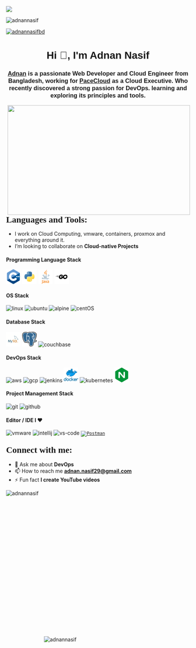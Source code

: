 <img align="center" src="https://i.pinimg.com/originals/86/56/8d/86568d91236335604340fcc893087cdb.gif"/>
<p align="left"> <img src="https://komarev.com/ghpvc/?username=adnannasif&label=Profile%20views&color=0e75b6&style=flat" alt="adnannasif" /> </p>

<p <p align="left"> <a href="https://twitter.com/adnannasifbd" target="blank"><img src="https://img.shields.io/twitter/follow/adnannasifbd?logo=twitter&style=for-the-badge" alt="adnannasifbd" /></a> </p>
<!-- Header Section -->
<h1 align="center"><font face="Arial">Hi 👋, I'm Adnan Nasif </font></h1>
<h3 align="center"><font face="Arial"> <a href="https://www.linkedin.com/in/adnannasif/" target="_blank" rel="noreferrer">Adnan</a> is a passionate Web Developer and Cloud Engineer from Bangladesh, working for <a href="https://www.royalgreen.net/">PaceCloud</a>  as a Cloud Executive. Who recently discovered a strong passion for DevOps. learning and exploring its principles and tools.</font></h3>



<!-- GIF -->
<img align="right" height="300" width="500" src="https://i.redd.it/1d11s820dgm91.gif"/>

<!-- Languages and Tools Section -->
<h3 align="left"><font size="+2" face="Verdana">Languages and Tools:</font></h3>


- I work on Cloud Computing, vmware, containers, proxmox and everything around it.
- I’m looking to collaborate on **Cloud-native Projects**



#### Programming Language Stack


<p align="left"><img src="https://raw.githubusercontent.com/devicons/devicon/master/icons/cplusplus/cplusplus-original.svg" alt="bash" title="bash" title="c++" width="40" height="40"/>  <img src="https://raw.githubusercontent.com/github/explore/80688e429a7d4ef2fca1e82350fe8e3517d3494d/topics/python/python.png" alt="python" title="python" width="40" height="40"/> <img src="https://raw.githubusercontent.com/github/explore/80688e429a7d4ef2fca1e82350fe8e3517d3494d/topics/java/java.png" alt="java" title="java8" width="40" height="40"/>  <img src="https://raw.githubusercontent.com/github/explore/80688e429a7d4ef2fca1e82350fe8e3517d3494d/topics/go/go.png" alt="go" title="go" width="40" height="40"/> </p>

#### OS Stack
<p align="left"><img src="https://brandlogos.net/wp-content/uploads/2020/03/Linux-logo.png" alt="linux" title="linux" width="40" height="40"/>  <img src="https://www.vectorlogo.zone/logos/ubuntu/ubuntu-icon.svg" alt="ubuntu" title="ubuntu" width="40" height="40"/>  <img src="https://www.vectorlogo.zone/logos/alpinelinux/alpinelinux-icon.svg" alt="alpine" title="alpine" width="40" height="40"/> <img src="https://www.vectorlogo.zone/logos/centos/centos-icon.svg" alt="centOS" title="centOS" width="40" height="40"/> </p>

#### Database Stack
<p align="left"><img src="https://raw.githubusercontent.com/github/explore/80688e429a7d4ef2fca1e82350fe8e3517d3494d/topics/mysql/mysql.png" alt="mysql" title="mysql" width="40" height="40"/>  <img src="https://raw.githubusercontent.com/github/explore/80688e429a7d4ef2fca1e82350fe8e3517d3494d/topics/postgresql/postgresql.png" alt="postgresql" title="postgresql" width="40" height="40"/>  
  <img src="https://www.vectorlogo.zone/logos/mariadb/mariadb-icon.svg" alt="couchbase" title="mariaDB" width="40" height="40"/> </p>



#### DevOps Stack 
<p align="left"><img src="https://www.vectorlogo.zone/logos/amazon_aws/amazon_aws-icon.svg" alt="aws" title="aws" width="40" height="40"/> <img src="https://www.vectorlogo.zone/logos/google_cloud/google_cloud-icon.svg" alt="gcp" title="gcp" width="40" height="40"/>   <img src="https://www.vectorlogo.zone/logos/jenkins/jenkins-icon.svg" alt="jenkins" title="jenkins" width="40" height="40"/>   <img src="https://raw.githubusercontent.com/github/explore/80688e429a7d4ef2fca1e82350fe8e3517d3494d/topics/docker/docker.png" alt="docker" title="docker" width="40" height="40"/>  <img src="https://www.vectorlogo.zone/logos/kubernetes/kubernetes-icon.svg" alt="kubernetes" title="kubernetes" width="40" height="40"/>  <img src="https://raw.githubusercontent.com/github/explore/85cceaeeaf993ca35664dc37ea24f9237fbbfc14/topics/nginx/nginx.png" alt="nginx" title="nginx" width="40" height="40"/>  </p>

#### Project Management Stack
<p align="left"><img src="https://www.vectorlogo.zone/logos/git-scm/git-scm-icon.svg" alt="git" title="git" width="40" height="40"/>  <img src="https://www.vectorlogo.zone/logos/github/github-icon.svg" alt="github" title="github" width="40" height="40"/> 

#### Editor / IDE I ♥
<p align="left"><img src="https://www.cloudcomputing-news.net/wp-content/uploads/2022/02/vmware-logo.png" alt="vmware" title="sublime" width="40" height="40"/> <img src="https://cdn.worldvectorlogo.com/logos/intellij-idea-1.svg" alt="intellij" title="intellij" width="40" height="40"/> <img src="https://www.vectorlogo.zone/logos/visualstudio_code/visualstudio_code-icon.svg" alt="vs-code" title="vs-code" width="40" height="40"/> 
<code><a href="https://www.postman.com/"><img alt="Postman" title="Postman" src="https://encrypted-tbn0.gstatic.com/images?q=tbn:ANd9GcT1SqziERp60lz26yppI4NMAk92_cMzIepEqA&s" height="42"></a></code></p>
<h3 align="left"><font size="+2" face="Verdana">Connect with me:</font></h3>
<p align="left">
</p>

- 💬 Ask me about **DevOps**
- 📫 How to reach me **[adnan.nasif29@gmail.com](mailto:adnan.nasif29@gmail.com)**
- ⚡ Fun fact **I create YouTube videos**

<p>&nbsp;<img align="left" src="https://github-readme-stats.vercel.app/api?username=adnannasif&show_icons=true&locale=en" alt="adnannasif" width="400" height="400" />
<img align="right" src="https://github-readme-streak-stats.herokuapp.com/?user=adnannasif&" alt="adnannasif" width="400" height="400" /></p>

<!-- Contact Section -->



